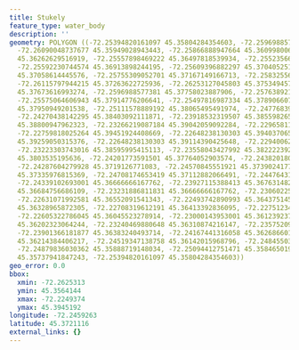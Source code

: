 ```yaml
---
title: Stukely
feature_type: water_body
description: ''
geometry: POLYGON ((-72.25394820161097 45.35804284354603, -72.2596988577381 45.35641442266186,
  -72.26090048737677 45.35949028943443, -72.25866888947664 45.36099800619441, -72.25798224396959
  45.36262629516919, -72.25557898469222 45.36497818539934, -72.2552356619387 45.36594303515829,
  -72.25592230744574 45.36913898244195, -72.25609396882297 45.37040525122895, -72.25806807465774
  45.37058614445576, -72.25755309052701 45.37167149166713, -72.25832556672312 45.37342006281017,
  -72.26115797944215 45.37263622725936, -72.26253127045803 45.375349457883, -72.26244543976898
  45.37673616993274, -72.2596988577381 45.37758023887906, -72.25763892121518 45.37794197885614,
  -72.25575064606943 45.37914776206641, -72.25497816987334 45.37890660748103, -72.25283240266134
  45.37950949201538, -72.25111578889192 45.38065495491974, -72.24776839204215 45.3821018222609,
  -72.24270438142295 45.38403092111871, -72.23918532319507 45.38559826547163, -72.23626707978788
  45.38800947962323, -72.23266219087184 45.39042059092284, -72.22965811677558 45.39144528208037,
  -72.22759818025264 45.39451924408669, -72.22648238130303 45.39403706502441, -72.22648238130303
  45.39259050315376, -72.22648238130303 45.39114390425648, -72.22940062471022 45.38825059538128,
  -72.23223303743016 45.38595995415113, -72.23558043427992 45.38222239286819, -72.2379836935573
  45.3803535195636, -72.24201773591501 45.37764052903574, -72.24382018037258 45.37637442224172,
  -72.24287604279928 45.3719126771083, -72.24570845551921 45.3739024177497, -72.24828337617289
  45.37335976815369, -72.24708174653419 45.37112882066491, -72.24476431794591 45.36925958069024,
  -72.24339102693001 45.36666666167762, -72.23927115388413 45.3676314826371, -72.23626707978788
  45.36684756686109, -72.23231886811831 45.36666666167762, -72.2306022543489 45.36684756686109,
  -72.22631071992581 45.36552091541343, -72.22493742890993 45.36437514594366, -72.22493742890993
  45.36328965872305, -72.22708319612191 45.36413392836095, -72.22751234956449 45.36178200303217,
  -72.22605322786045 45.36045523278914, -72.23000143953001 45.36123923714803, -72.23171805329942
  45.36202323064244, -72.23240469880648 45.36310874216147, -72.23575209565715 45.36359118504024,
  -72.23901366181877 45.36383240493714, -72.24167441316058 45.36268660126807, -72.24347685761906
  45.36214384406217, -72.24519347138758 45.36142015968796, -72.24845503755009 45.36057584955162,
  -72.24879836030362 45.35888719148034, -72.25094412751471 45.35846501908812, -72.25060080476119
  45.35737941847243, -72.25394820161097 45.35804284354603))
geo_error: 0.0
bbox:
  xmin: -72.2625313
  ymin: 45.3564144
  xmax: -72.2249374
  ymax: 45.3945192
longitude: -72.2459263
latitude: 45.3721116
external_links: {}
---
```

